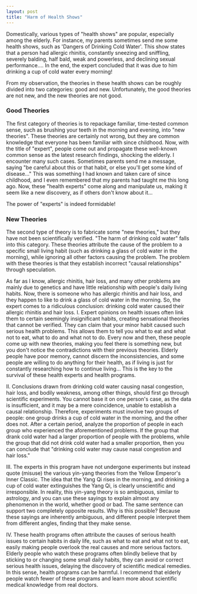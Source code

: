 ```yaml
---
layout: post
title: "Harm of Health Shows"
---
```



Domestically, various types of "health shows" are popular, especially among the elderly. For instance, my parents sometimes send me some health shows, such as 'Dangers of Drinking Cold Water'. This show states that a person had allergic rhinitis, constantly sneezing and sniffling, severely balding, half bald, weak and powerless, and declining sexual performance.... In the end, the expert concluded that it was due to him drinking a cup of cold water every morning!

From my observation, the theories in these health shows can be roughly divided into two categories: good and new. Unfortunately, the good theories are not new, and the new theories are not good.

### Good Theories

The first category of theories is to repackage familiar, time-tested common sense, such as brushing your teeth in the morning and evening, into "new theories". These theories are certainly not wrong, but they are common knowledge that everyone has been familiar with since childhood. Now, with the title of "expert", people come out and propagate these well-known common sense as the latest research findings, shocking the elderly. I encounter many such cases. Sometimes parents send me a message, saying "be careful about this or that habit, or else you'll get some kind of disease..." This was something I had known and taken care of since childhood, and I even remembered that my parents had taught me this long ago. Now, these "health experts" come along and manipulate us, making it seem like a new discovery, as if others don't know about it...

The power of "experts" is indeed formidable!

### New Theories

The second type of theory is to fabricate some "new theories," but they have not been scientifically verified. "The harm of drinking cold water" falls into this category. These theories attribute the cause of the problem to a specific small living habit (such as drinking a glass of cold water in the morning), while ignoring all other factors causing the problem. The problem with these theories is that they establish incorrect "causal relationships" through speculation.

As far as I know, allergic rhinitis, hair loss, and many other problems are mainly due to genetics and have little relationship with people's daily living habits. Now, there is someone who has allergic rhinitis and hair loss, and they happen to like to drink a glass of cold water in the morning. So, the expert comes to a ridiculous conclusion: drinking cold water caused their allergic rhinitis and hair loss. I. Expert opinions on health issues often link them to certain seemingly insignificant habits, creating sensational theories that cannot be verified. They can claim that your minor habit caused such serious health problems. This allows them to tell you what to eat and what not to eat, what to do and what not to do. Every now and then, these people come up with new theories, making you feel there is something new, but you don't notice the contradictions with their previous theories. Elderly people have poor memory, cannot discern the inconsistencies, and some people are willing to do anything for their health, as if living is just for constantly researching how to continue living... This is the key to the survival of these health experts and health programs.

II. Conclusions drawn from drinking cold water causing nasal congestion, hair loss, and bodily weakness, among other things, should first go through scientific experiments. You cannot base it on one person's case, as the data is insufficient, and it may be a mere coincidence, unable to establish a causal relationship. Therefore, experiments must involve two groups of people: one group drinks a cup of cold water in the morning, and the other does not. After a certain period, analyze the proportion of people in each group who experienced the aforementioned problems. If the group that drank cold water had a larger proportion of people with the problems, while the group that did not drink cold water had a smaller proportion, then you can conclude that "drinking cold water may cause nasal congestion and hair loss."

III. The experts in this program have not undergone experiments but instead quote (misuse) the various yin-yang theories from the Yellow Emperor's Inner Classic. The idea that the Yang Qi rises in the morning, and drinking a cup of cold water extinguishes the Yang Qi, is clearly unscientific and irresponsible. In reality, this yin-yang theory is so ambiguous, similar to astrology, and you can use these sayings to explain almost any phenomenon in the world, whether good or bad. The same sentence can support two completely opposite results. Why is this possible? Because these sayings are inherently ambiguous, and different people interpret them from different angles, finding that they make sense.

IV. These health programs often attribute the causes of serious health issues to certain habits in daily life, such as what to eat and what not to eat, easily making people overlook the real causes and more serious factors. Elderly people who watch these programs often blindly believe that by sticking to or changing some small daily habits, they can avoid or correct serious health issues, delaying the discovery of scientific medical remedies. In this sense, health programs can be harmful. I recommend that elderly people watch fewer of these programs and learn more about scientific medical knowledge from real doctors.